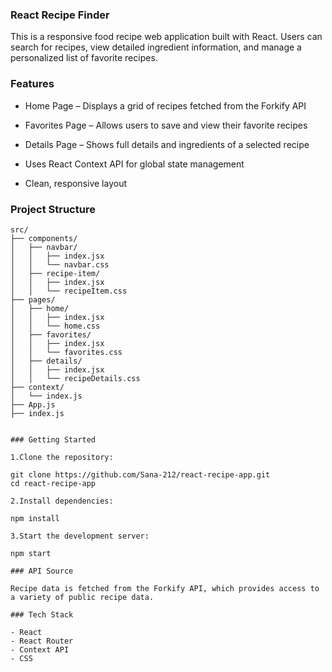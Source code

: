  ### React Recipe Finder
This is a responsive food recipe web application built with React. Users can search for recipes, view detailed ingredient information, and manage a personalized list of favorite recipes.

### Features

- Home Page – Displays a grid of recipes fetched from the Forkify API

- Favorites Page – Allows users to save and view their favorite recipes

- Details Page – Shows full details and ingredients of a selected recipe

- Uses React Context API for global state management

- Clean, responsive layout

### Project Structure

```plaintext
src/
├── components/
│   ├── navbar/
│   │   ├── index.jsx
│   │   └── navbar.css
│   ├── recipe-item/
│   │   ├── index.jsx
│   │   └── recipeItem.css
├── pages/
│   ├── home/
│   │   ├── index.jsx
│   │   └── home.css
│   ├── favorites/
│   │   ├── index.jsx
│   │   └── favorites.css
│   ├── details/
│   │   ├── index.jsx
│   │   └── recipeDetails.css
├── context/
│   └── index.js
├── App.js
├── index.js


### Getting Started

1.Clone the repository:

git clone https://github.com/Sana-212/react-recipe-app.git
cd react-recipe-app

2.Install dependencies:

npm install

3.Start the development server:

npm start

### API Source

Recipe data is fetched from the Forkify API, which provides access to a variety of public recipe data.

### Tech Stack

- React
- React Router
- Context API
- CSS
